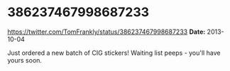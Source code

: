 # 386237467998687233
https://twitter.com/TomFrankly/status/386237467998687233
**Date:** 2013-10-04

Just ordered a new batch of CIG stickers! Waiting list peeps - you'll have yours soon.

